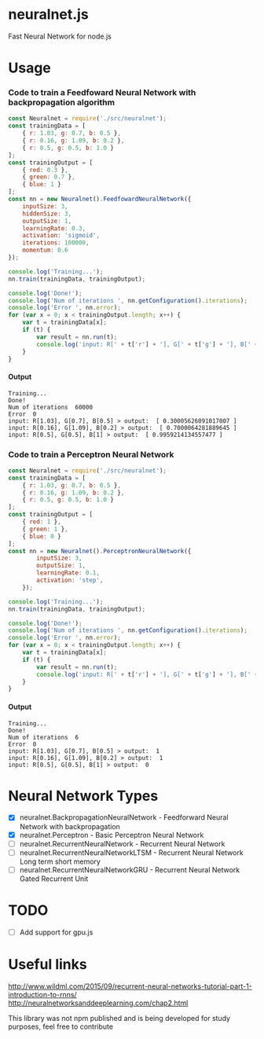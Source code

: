 # neuralnet.js
Fast Neural Network for node.js

# Usage
### Code to train a Feedfoward Neural Network with backpropagation algorithm
```js
const Neuralnet = require('./src/neuralnet');
const trainingData = [
    { r: 1.03, g: 0.7, b: 0.5 },
    { r: 0.16, g: 1.09, b: 0.2 },
    { r: 0.5, g: 0.5, b: 1.0 }
];
const trainingOutput = [
    { red: 0.3 },
    { green: 0.7 },
    { blue: 1 }
];
const nn = new Neuralnet().FeedfowardNeuralNetwork({
    inputSize: 3,
    hiddenSize: 3,
    outputSize: 1,
    learningRate: 0.3,
    activation: 'sigmoid',
    iterations: 100000,
    momentum: 0.6
});

console.log('Training...');
nn.train(trainingData, trainingOutput);

console.log('Done!');
console.log('Num of iterations ', nn.getConfiguration().iterations);
console.log('Error ', nn.error);
for (var x = 0; x < trainingOutput.length; x++) {
    var t = trainingData[x];
    if (t) {
        var result = nn.run(t);
        console.log('input: R[' + t['r'] + '], G[' + t['g'] + '], B[' + t['b'] + '] > output: ', result[0]);
    }
}
```


#### Output
```
Training...
Done!
Num of iterations  60000
Error  0
input: R[1.03], G[0.7], B[0.5] > output:  [ 0.30005626091017007 ]
input: R[0.16], G[1.09], B[0.2] > output:  [ 0.7000064281889645 ]
input: R[0.5], G[0.5], B[1] > output:  [ 0.9959214134557477 ]
```

### Code to train a Perceptron Neural Network
```js
const Neuralnet = require('./src/neuralnet');
const trainingData = [
    { r: 1.03, g: 0.7, b: 0.5 },
    { r: 0.16, g: 1.09, b: 0.2 },
    { r: 0.5, g: 0.5, b: 1.0 }
];
const trainingOutput = [
    { red: 1 },
    { green: 1 },
    { blue: 0 }
];
const nn = new Neuralnet().PerceptronNeuralNetwork({
        inputSize: 3,
        outputSize: 1,
        learningRate: 0.1,
        activation: 'step',
    });

console.log('Training...');
nn.train(trainingData, trainingOutput);

console.log('Done!');
console.log('Num of iterations ', nn.getConfiguration().iterations);
console.log('Error ', nn.error);
for (var x = 0; x < trainingOutput.length; x++) {
    var t = trainingData[x];
    if (t) {
        var result = nn.run(t);
        console.log('input: R[' + t['r'] + '], G[' + t['g'] + '], B[' + t['b'] + '] > output: ', result);
    }
}
```
#### Output
```
Training...
Done!
Num of iterations  6
Error  0
input: R[1.03], G[0.7], B[0.5] > output:  1
input: R[0.16], G[1.09], B[0.2] > output:  1
input: R[0.5], G[0.5], B[1] > output:  0
```

# Neural Network Types
- [x] neuralnet.BackpropagationNeuralNetwork - Feedforward Neural Network with backpropagation
- [x] neuralnet.Perceptron - Basic Perceptron Neural Network
- [ ] neuralnet.RecurrentNeuralNetwork - Recurrent Neural Network
- [ ] neuralnet.RecurrentNeuralNetworkLTSM - Recurrent Neural Network Long term short memory
- [ ] neuralnet.RecurrentNeuralNetworkGRU - Recurrent Neural Network Gated Recurrent Unit

# TODO
- [ ] Add support for gpu.js

# Useful links

http://www.wildml.com/2015/09/recurrent-neural-networks-tutorial-part-1-introduction-to-rnns/
http://neuralnetworksanddeeplearning.com/chap2.html

This library was not npm published and is being developed for study purposes, feel free to contribute